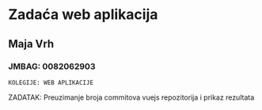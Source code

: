 # Zadaća web aplikacija

## Maja Vrh

### JMBAG: 0082062903
```
KOLEGIJE: WEB APLIKACIJE
```
ZADATAK: Preuzimanje broja commitova vuejs repozitorija i prikaz rezultata
